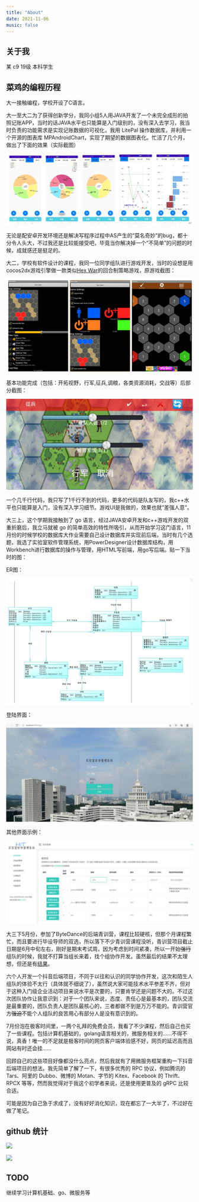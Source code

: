 ```yaml
---
title: "About"
date: 2021-11-06
music: false
---
```

## 关于我
某 c9 19级 本科学生

## 菜鸡的编程历程
大一接触编程，学校开设了C语言。

大一至大二为了获得创新学分，我同小组5人用JAVA开发了一个未完全成形的拍照记账APP，当时的话JAVA水平也只能算是入门级别的，没有深入去学习，我当时负责的功能需求是实现记账数据的可视化，我用 LitePal 操作数据库，并利用一个开源的图表库 MPAndroidChart，实现了期望的数据图表化。忙活了几个月，做出了下面的效果（实际截图）

![](https://raw.githubusercontent.com/JF-011101/Image_hosting_rep/main/20220824214553.png)

无论是配安卓开发环境还是解决写程序过程中AS产生的“莫名奇妙”的bug，都十分令人头大，不过我还是比较能接受吧，毕竟当你解决掉一个“不简单”的问题的时候，成就感还是挺足的。

大二，学校有软件设计的课程，我同一位同学组队进行游戏开发，当时的设想是用cocos2dx游戏引擎做一款类似[Hex War](https://www.9game.cn/hexwar/)的回合制策略游戏，原游戏截图：

![](https://raw.githubusercontent.com/JF-011101/Image_hosting_rep/main/20220824220618.png)

基本功能完成（包括：开拓视野，行军,征兵,调粮，各类资源消耗，交战等）后部分截图：

![](https://raw.githubusercontent.com/JF-011101/Image_hosting_rep/main/20220928195938.png)


一个几千行代码，我只写了1千行不到的代码，更多的代码是队友写的，我c++水平也只能算是入门，没有深入学习细节。游戏UI是我做的，效果也就“差强人意”。

大三上，这个学期我接触到了 go 语言，经过JAVA安卓开发和c++游戏开发的双重折磨后，我立马就被 go 的简单高效的特性所吸引，从而开始学习这门语言，11月份的时候学校的数据库大作业需要自己设计数据库并实现前后端，当时有几个选题，我选了实验室软件管理系统，用PowerDesigner设计数据库结构，用Workbench进行数据库的操作与管理，用HTML写前端，用go写后端。贴一下当时的图：

ER图：

![](https://raw.githubusercontent.com/JF-011101/Image_hosting_rep/main/20220824223809.png)

登陆界面：

![](https://raw.githubusercontent.com/JF-011101/Image_hosting_rep/main/20220824223935.png)

其他界面示例：

![](https://raw.githubusercontent.com/JF-011101/Image_hosting_rep/main/20220824224127.png)


大三下5月份，参加了ByteDance的后端青训营，课程比较硬核，但那个月课程繁忙，而且要进行毕设导师的双选，所以落下不少青训营课程没听，青训营项目截止日期是6月中旬左右，刚好是期末考试周，因为考虑到时间紧凑，所以一开始~~强行~~组队的时候，我就不打算当组长来着，找个组协作开发。虽然最后的结果不太理想，但还是有[结果](https://github.com/vlinglandy/qxy-dou-yin)。

六个人开发一个抖音后端项目，不同于以往和认识的同学协作开发，这次和陌生人组队的体验不太行（具体就不细说了），虽然说大家可能技术水平参差不齐，但对于这种入门级企业活动项目来说水平是次要的，只要肯学还是问题不大的。不过这次团队协作让我意识到：对于一个团队来说，态度、责任心是最基本的，团队交流是最重要的，团队负责人是团队最核心的，三者都做不到是万万不能的。青训营官方~~强迫~~不能个人组队的良苦用心有部分人是没有意识到的。

7月份泡在极客时间里，一两个礼拜的免费会员，我看了不少课程，然后自己也买了一些课程。包括计算机基础的，golang语言相关的，微服务相关的……不得不说，真香！唯一的不足就是极客时间的网页客户端体验感不好，网页的延迟高而且网站有时还会挂……

回顾自己的这些项目好像都没什么亮点，然后我就有了用微服务框架重构一下抖音后端项目的想法。我先简单了解了一下，有很多优秀的 RPC 协议，例如腾讯的 Tars、阿里的 Dubbo、微博的 Motan、字节的 Kitex、Facebook 的 Thrift、RPCX 等等，然而我觉得对于我这个初学者来说，还是使用更普及的 gRPC 比较合适。

可能是因为自己急于求成了，没有好好消化知识，现在都忘了一大半了，不过好在做了笔记。



## github 统计
![](https://github-readme-stats.vercel.app/api?username=jf-011101&show_icons=true&theme=cobalt&locale=cn)

![](https://github-readme-stats.vercel.app/api/top-langs/?username=jf-011101&hide=java,html&show_icons=true&theme=gruvbox&locale=cn&layout=compact)

## TODO
继续学习计算机基础、go、微服务等

